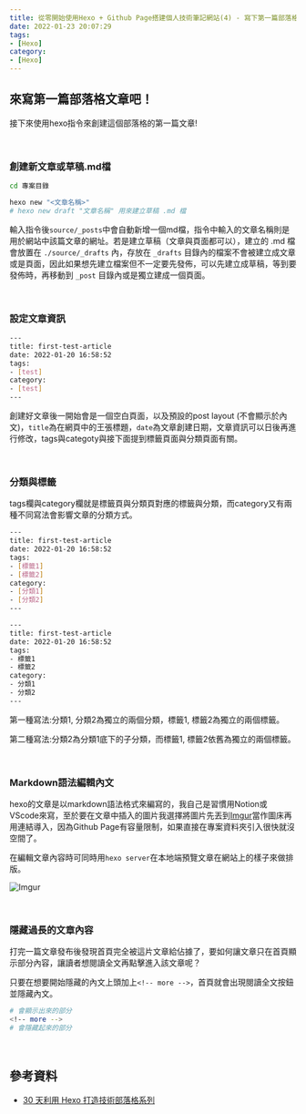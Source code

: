 ```yaml
---
title: 從零開始使用Hexo + Github Page搭建個人技術筆記網站(4) - 寫下第一篇部落格文章
date: 2022-01-23 20:07:29
tags:
- [Hexo]
category:
- [Hexo]
---
```


## **來寫第一篇部落格文章吧！**

接下來使用hexo指令來創建這個部落格的第一篇文章!

<!-- more -->

<br/>

### **創建新文章或草稿.md檔**

```bash
cd 專案目錄

hexo new "<文章名稱>"
# hexo new draft "文章名稱" 用來建立草稿 .md 檔

```

輸入指令後`source/_posts`中會自動新增一個md檔，指令中輸入的文章名稱則是用於網站中該篇文章的網址。若是建立草稿（文章與頁面都可以），建立的 .md 檔會放置在 `./source/_drafts` 內，存放在 `_drafts` 目錄內的檔案不會被建立成文章或是頁面，因此如果想先建立檔案但不一定要先發佈，可以先建立成草稿，等到要發佈時，再移動到 `_post` 目錄內或是獨立建成一個頁面。

<br/>

### **設定文章資訊**

```bash
---
title: first-test-article
date: 2022-01-20 16:58:52
tags:
- [test]
category:
- [test]
---
```

創建好文章後一開始會是一個空白頁面，以及預設的post layout (不會顯示於內文)，`title`為在網頁中的王張標題，`date`為文章創建日期，文章資訊可以日後再進行修改，tags與categoty與接下面提到標籤頁面與分類頁面有關。

<br/>

### **分類與標籤**

tags欄與category欄就是標籤頁與分類頁對應的標籤與分類，而category又有兩種不同寫法會影響文章的分類方式。

```bash
---
title: first-test-article
date: 2022-01-20 16:58:52
tags:
- [標籤1]
- [標籤2]
category:
- [分類1]
- [分類2]
---
```

```bash
---
title: first-test-article
date: 2022-01-20 16:58:52
tags:
- 標籤1
- 標籤2
category:
- 分類1
- 分類2
---
```

第一種寫法:分類1, 分類2為獨立的兩個分類，標籤1, 標籤2為獨立的兩個標籤。

第二種寫法:分類2為分類1底下的子分類，而標籤1, 標籤2依舊為獨立的兩個標籤。

<br/>

### **Markdown語法編輯內文**

hexo的文章是以markdown語法格式來編寫的，我自己是習慣用Notion或VScode來寫，至於要在文章中插入的圖片我選擇將圖片先丟到[Imgur](https://imgur.com/)當作圖床再用連結導入，因為Github Page有容量限制，如果直接在專案資料夾引入很快就沒空間了。

在編輯文章內容時可同時用`hexo server`在本地端預覽文章在網站上的樣子來做排版。

![Imgur](https://i.imgur.com/fptfNuB.png)

<br/>

### **隱藏過長的文章內容**

打完一篇文章發布後發現首頁完全被這片文章給佔據了，要如何讓文章只在首頁顯示部分內容，讓讀者想閱讀全文再點擊進入該文章呢？

只要在想要開始隱藏的內文上頭加上`<!-- more -->`，首頁就會出現閱讀全文按鈕並隱藏內文。

```bash
# 會顯示出來的部分
<!-- more -->
# 會隱藏起來的部分
```

<br/>

## **參考資料**

- [30 天利用 Hexo 打造技術部落格系列](https://ithelp.ithome.com.tw/users/20139218/ironman/3910)